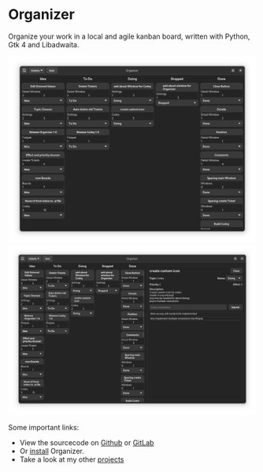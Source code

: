 # Organizer

Organize your work in a local and agile kanban board, written with Python, Gtk 4 and Libadwaita.

![organizer1.png](assets/organizer1.png) ![organizer2.png](assets/organizer2.png)

Some important links: 
* View the sourcecode on [Github](https://github.com/UnicornyRainbow/Organizer) or [GitLab](https://gitlab.com/UnicornyRainbow/Organizer)
* Or [install](https://UnicornyRainbow.github.io/Organizer/install) Organizer.
* Take a look at my other [projects](https://UnicornyRainbow.github.io/UnicornyRainbow/myProjects)

